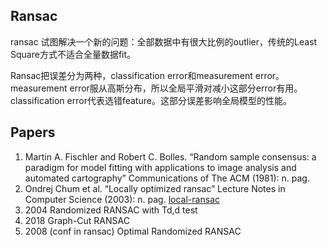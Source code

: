 ## Ransac

ransac 试图解决一个新的问题：全部数据中有很大比例的outlier，传统的Least Square方式不适合全量数据fit。

Ransac把误差分为两种，classification error和measurement error。
measurement error服从高斯分布，所以全局平滑对减小这部分error有用。
classification error代表选错feature。这部分误差影响全局模型的性能。

## Papers

1. Martin A. Fischler and Robert C. Bolles. “Random sample consensus: a paradigm for model fitting with applications to image analysis and automated cartography” Communications of The ACM (1981): n. pag.
2. Ondrej Chum et al. “Locally optimized ransac” Lecture Notes in Computer Science (2003): n. pag. [local-ransac](3d-detection/ransac/images/local-ransac.png)
3. 2004 Randomized RANSAC with Td,d test
4. 2018 Graph-Cut RANSAC
5. 2008 (conf in ransac) Optimal Randomized RANSAC